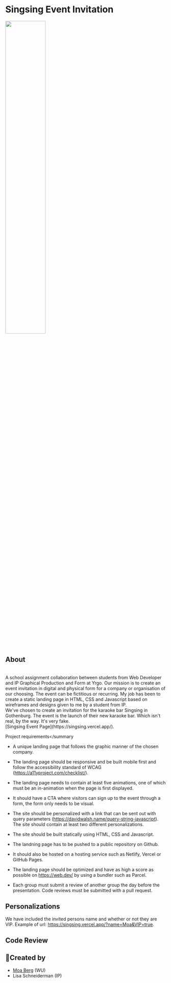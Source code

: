 # Singsing Event Invitation

<img src="https://media.giphy.com/media/m7yD4DR4k0XPULVTYf/giphy.gif" width="50%" />

## About 
<br>
A school assignment collaboration between students from Web Developer and IP Graphical Production and Form at Yrgo. 
Our mission is to create an event invitation in digital and physical form for a company or organisation of our choosing. The event can be fictitious or recurring. 
My job has been to create a static landing page in HTML, CSS and Javascript based on wireframes and designs given to me by a student from IP. 
<br>
We've chosen to create an invitation for the karaoke bar Singsing in Gothenburg. The event is the launch of their new karaoke bar. Which isn't real, by the way. It's very fake. 
<br>
[Singsing Event Page](https://singsing.vercel.app/).
<br>

<detail><summary>Project requirements</summary
- A unique landing page that follows the graphic manner of the chosen company.
- The landing page should be responsive and be built mobile first and follow the accessibility standard of WCAG (https://a11yproject.com/checklist/).
- The landing page needs to contain at least five animations, one of which must be an in-animation when the page is first displayed.
- It should have a CTA where visitors can sign up to the event through a form, the form only needs to be visual.
- The site should be personalized with a link that can be sent out with query parameters (https://davidwalsh.name/query-string-javascript). The site should contain at least two different personalizations.
- The site should be built statically using HTML, CSS and Javascript.
- The landning page has to be pushed to a public repository on Github.
- It should also be hosted on a hosting service such as Netlify, Vercel or GitHub Pages.
- The landing page should be optimized and have as high a score as possible on https://web.dev/ by using a bundler such as Parcel.
- Each group must submit a review of another group the day before the presentation. Code reviews must be submitted with a pull request.

  </detail>

## Personalizations

We have included the invited persons name and whether or not they are VIP. 
Example of url: https://singsing.vercel.app/?name=Moa&VIP=true. 

## Code Review 


## 🎈Created by

- [Moa Berg](https://github.com/moasannacatharina) (WU)
- Lisa Schneiderman (IP)
